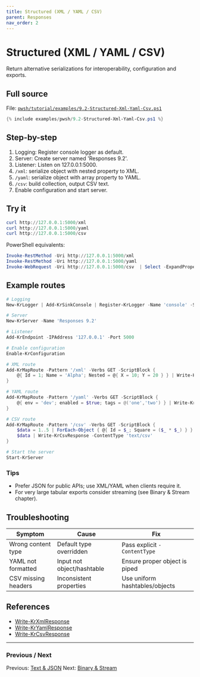 ```yaml
---
title: Structured (XML / YAML / CSV)
parent: Responses
nav_order: 2
---
```


# Structured (XML / YAML / CSV)

Return alternative serializations for interoperability, configuration and exports.

## Full source

File: [`pwsh/tutorial/examples/9.2-Structured-Xml-Yaml-Csv.ps1`][9.2-Structured-Xml-Yaml-Csv.ps1]

```powershell
{% include examples/pwsh/9.2-Structured-Xml-Yaml-Csv.ps1 %}
```

## Step-by-step

1. Logging: Register console logger as default.
2. Server: Create server named 'Responses 9.2'.
3. Listener: Listen on 127.0.0.1:5000.
4. `/xml`: serialize object with nested property to XML.
5. `/yaml`: serialize object with array property to YAML.
6. `/csv`: build collection, output CSV text.
7. Enable configuration and start server.

## Try it

```powershell
curl http://127.0.0.1:5000/xml
curl http://127.0.0.1:5000/yaml
curl http://127.0.0.1:5000/csv
```

PowerShell equivalents:

```powershell
Invoke-RestMethod -Uri http://127.0.0.1:5000/xml
Invoke-RestMethod -Uri http://127.0.0.1:5000/yaml
Invoke-WebRequest -Uri http://127.0.0.1:5000/csv  | Select -ExpandProperty Content
```

## Example routes

```powershell
# Logging
New-KrLogger | Add-KrSinkConsole | Register-KrLogger -Name 'console' -SetAsDefault

# Server
New-KrServer -Name 'Responses 9.2'

# Listener
Add-KrEndpoint -IPAddress '127.0.0.1' -Port 5000

# Enable configuration
Enable-KrConfiguration

# XML route
Add-KrMapRoute -Pattern '/xml' -Verbs GET -ScriptBlock {
    @{ Id = 1; Name = 'Alpha'; Nested = @{ X = 10; Y = 20 } } | Write-KrXmlResponse -ContentType 'application/xml'
}

# YAML route
Add-KrMapRoute -Pattern '/yaml' -Verbs GET -ScriptBlock {
    @{ env = 'dev'; enabled = $true; tags = @('one','two') } | Write-KrYamlResponse -ContentType 'application/x-yaml'
}

# CSV route
Add-KrMapRoute -Pattern '/csv' -Verbs GET -ScriptBlock {
    $data = 1..5 | ForEach-Object { @{ Id = $_; Square = ($_ * $_) } }
    $data | Write-KrCsvResponse -ContentType 'text/csv'
}

# Start the server
Start-KrServer
```

### Tips

- Prefer JSON for public APIs; use XML/YAML when clients require it.
- For very large tabular exports consider streaming (see Binary & Stream chapter).

## Troubleshooting

| Symptom              | Cause                     | Fix                                     |
|----------------------|---------------------------|-----------------------------------------|
| Wrong content type   | Default type overridden   | Pass explicit `-ContentType`            |
| YAML not formatted   | Input not object/hashtable| Ensure proper object is piped           |
| CSV missing headers  | Inconsistent properties   | Use uniform hashtables/objects          |

## References

- [Write-KrXmlResponse][Write-KrXmlResponse]
- [Write-KrYamlResponse][Write-KrYamlResponse]
- [Write-KrCsvResponse][Write-KrCsvResponse]

---

### Previous / Next

Previous: [Text & JSON](./1.Basic-Text-Json)
Next: [Binary & Stream](./3.Binary-Stream)

[9.2-Structured-Xml-Yaml-Csv.ps1]: /pwsh/tutorial/examples/9.2-Structured-Xml-Yaml-Csv.ps1
[Write-KrXmlResponse]: /pwsh/cmdlets/Write-KrXmlResponse
[Write-KrYamlResponse]: /pwsh/cmdlets/Write-KrYamlResponse
[Write-KrCsvResponse]: /pwsh/cmdlets/Write-KrCsvResponse
